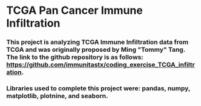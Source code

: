 # TCGA Pan Cancer Immune Infiltration

### This project is analyzing TCGA Immune Infiltration data from TCGA and was originally proposed by Ming "Tommy" Tang. The link to the github repository is as follows:  https://github.com/immunitastx/coding_exercise_TCGA_infiltration. 

### Libraries used to complete this project were: pandas, numpy, matplotlib, plotnine, and seaborn. 
